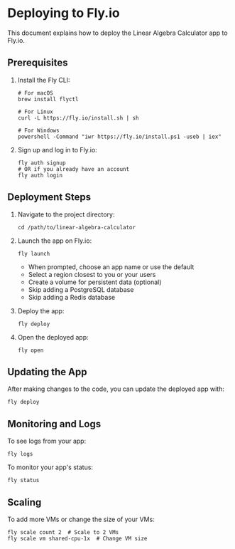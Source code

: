 # Deploying to Fly.io

This document explains how to deploy the Linear Algebra Calculator app to Fly.io.

## Prerequisites

1. Install the Fly CLI:
   ```
   # For macOS
   brew install flyctl
   
   # For Linux
   curl -L https://fly.io/install.sh | sh
   
   # For Windows
   powershell -Command "iwr https://fly.io/install.ps1 -useb | iex"
   ```

2. Sign up and log in to Fly.io:
   ```
   fly auth signup
   # OR if you already have an account
   fly auth login
   ```

## Deployment Steps

1. Navigate to the project directory:
   ```
   cd /path/to/linear-algebra-calculator
   ```

2. Launch the app on Fly.io:
   ```
   fly launch
   ```
   - When prompted, choose an app name or use the default
   - Select a region closest to you or your users
   - Create a volume for persistent data (optional)
   - Skip adding a PostgreSQL database
   - Skip adding a Redis database

3. Deploy the app:
   ```
   fly deploy
   ```

4. Open the deployed app:
   ```
   fly open
   ```

## Updating the App

After making changes to the code, you can update the deployed app with:
```
fly deploy
```

## Monitoring and Logs

To see logs from your app:
```
fly logs
```

To monitor your app's status:
```
fly status
```

## Scaling

To add more VMs or change the size of your VMs:
```
fly scale count 2  # Scale to 2 VMs
fly scale vm shared-cpu-1x  # Change VM size
```
